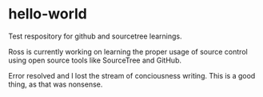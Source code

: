 # hello-world
Test respository for github and sourcetree learnings.

Ross is currently working on learning the proper usage of source control using open source tools like SourceTree and GitHub.

Error resolved and I lost the stream of conciousness writing. This is a good thing, as that was nonsense.
